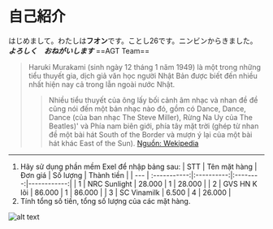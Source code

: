 # 自己紹介
はじめまして。わたしは**フオン**です。ことし26です。ニンビンからきました。
**_よろしく　おねがいします_**
==AGT Team==
>Haruki Murakami (sinh ngày 12 tháng 1 năm 1949) là một trong những tiểu thuyết gia, dịch giả văn học người Nhật Bản được biết đến nhiều nhất hiện nay cả trong lẫn ngoài nước Nhật.
>
>>Nhiều tiểu thuyết của ông lấy bối cảnh âm nhạc và nhan đề đề cũng nói đến một bản nhạc nào đó, gồm có Dance, Dance, Dance (của ban nhạc The Steve Miller), Rừng Na Uy của The Beatles)' và Phía nam biên giới, phía tây mặt trời (ghép từ nhan đề một bài hát South of the Border và mượn ý lại của một bài hát khác East of the Sun).
>[Nguồn: Wekipedia](vi.wikipedia.org/wiki/Murakami_Haruki)
----------------------------------------------------------
1. Hãy sử dụng phần mềm Exel để nhập bảng sau:
 | STT | Tên mặt hàng |  Đơn giá   | Số lượng | Thành tiền  |
 | --- | :-----------:|:----------:|:--------:|------------:|
 |  1  | NRC Sunlight |  28.000    |    1     |   28.000    |
 |  2  | GVS HN K lõi |  86.000    |    1     |   86.000    |
 |  3  | SC Vinamilk  |   6.500    |    4     |   26.000    |
2. Tính tổng số tiền, tổng số lượng của các mặt hàng.

![alt text](http://blog-imgs-47.fc2.com/n/i/j/nijiirokyozai/meishi_bingo.jpg)
